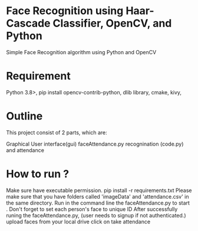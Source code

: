 # Face Recognition using Haar-Cascade Classifier, OpenCV, and Python
Simple Face Recognition algorithm using Python and OpenCV

# Requirement
Python 3.8>,
pip install opencv-contrib-python,
dlib library,
cmake,
kivy,

# Outline
This project consist of 2 parts, which are:

Graphical User interface(gui) faceAttendance.py
recognination (code.py) and attendance

# How to run ?
Make sure have executable permission.
pip install -r requirements.txt
Please make sure that you have folders called 'imageData' and 'attendance.csv' in the same directory.
Run in the command line the faceAttendance.py to start . Don't forget to set each person's face to unique ID
After successfully runing the faceAttendance.py, (user needs to signup if not authenticated.)
upload faces from your local drive 
click on take attendance

